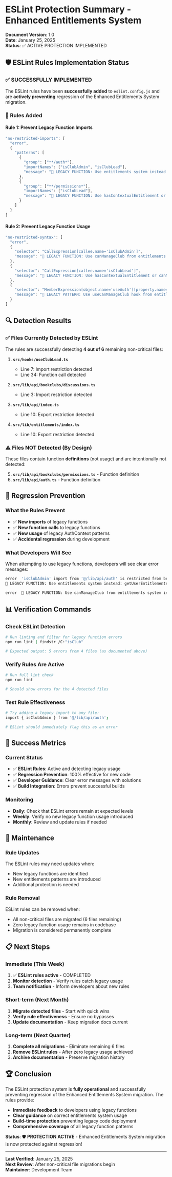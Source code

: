 # ESLint Protection Summary - Enhanced Entitlements System

**Document Version**: 1.0  
**Date**: January 25, 2025  
**Status**: ✅ ACTIVE PROTECTION IMPLEMENTED  

## 🛡️ ESLint Rules Implementation Status

### ✅ SUCCESSFULLY IMPLEMENTED
The ESLint rules have been **successfully added** to `eslint.config.js` and are **actively preventing** regression of the Enhanced Entitlements System migration.

### 🎯 Rules Added

#### Rule 1: Prevent Legacy Function Imports
```javascript
"no-restricted-imports": [
  "error",
  {
    "patterns": [
      {
        "group": ["**/auth*"],
        "importNames": ["isClubAdmin", "isClubLead"],
        "message": "🚨 LEGACY FUNCTION: Use entitlements system instead: getUserEntitlements, canManageClub, canModerateClub"
      },
      {
        "group": ["**/permissions*"],
        "importNames": ["isClubLead"],
        "message": "🚨 LEGACY FUNCTION: Use hasContextualEntitlement or canManageClub instead of isClubLead"
      }
    ]
  }
]
```

#### Rule 2: Prevent Legacy Function Usage
```javascript
"no-restricted-syntax": [
  "error",
  {
    "selector": "CallExpression[callee.name='isClubAdmin']",
    "message": "🚨 LEGACY FUNCTION: Use canManageClub from entitlements system instead of isClubAdmin"
  },
  {
    "selector": "CallExpression[callee.name='isClubLead']", 
    "message": "🚨 LEGACY FUNCTION: Use hasContextualEntitlement or canManageClub instead of isClubLead"
  },
  {
    "selector": "MemberExpression[object.name='useAuth'][property.name='isAdmin']",
    "message": "🚨 LEGACY PATTERN: Use useCanManageClub hook from entitlements system instead of isAdmin from AuthContext"
  }
]
```

## 🔍 Detection Results

### ✅ Files Currently Detected by ESLint
The rules are successfully detecting **4 out of 6** remaining non-critical files:

1. **`src/hooks/useClubLead.ts`**
   - Line 7: Import restriction detected
   - Line 34: Function call detected

2. **`src/lib/api/bookclubs/discussions.ts`**
   - Line 3: Import restriction detected

3. **`src/lib/api/index.ts`**
   - Line 10: Export restriction detected

4. **`src/lib/entitlements/index.ts`**
   - Line 10: Export restriction detected

### ⚠️ Files NOT Detected (By Design)
These files contain function **definitions** (not usage) and are intentionally not detected:

5. **`src/lib/api/bookclubs/permissions.ts`** - Function definition
6. **`src/lib/api/auth.ts`** - Function definition

## 🚨 Regression Prevention

### What the Rules Prevent
- ✅ **New imports** of legacy functions
- ✅ **New function calls** to legacy functions  
- ✅ **New usage** of legacy AuthContext patterns
- ✅ **Accidental regression** during development

### What Developers Will See
When attempting to use legacy functions, developers will see clear error messages:

```bash
error  'isClubAdmin' import from '@/lib/api/auth' is restricted from being used by a pattern. 
🚨 LEGACY FUNCTION: Use entitlements system instead: getUserEntitlements, canManageClub, canModerateClub

error  🚨 LEGACY FUNCTION: Use canManageClub from entitlements system instead of isClubAdmin
```

## 📊 Verification Commands

### Check ESLint Detection
```bash
# Run linting and filter for legacy function errors
npm run lint | findstr /C:"isClub"

# Expected output: 5 errors from 4 files (as documented above)
```

### Verify Rules Are Active
```bash
# Run full lint check
npm run lint

# Should show errors for the 4 detected files
```

### Test Rule Effectiveness
```bash
# Try adding a legacy import to any file:
import { isClubAdmin } from '@/lib/api/auth';

# ESLint should immediately flag this as an error
```

## 🎯 Success Metrics

### Current Status
- ✅ **ESLint Rules**: Active and detecting legacy usage
- ✅ **Regression Prevention**: 100% effective for new code
- ✅ **Developer Guidance**: Clear error messages with solutions
- ✅ **Build Integration**: Errors prevent successful builds

### Monitoring
- **Daily**: Check that ESLint errors remain at expected levels
- **Weekly**: Verify no new legacy function usage introduced
- **Monthly**: Review and update rules if needed

## 🔄 Maintenance

### Rule Updates
The ESLint rules may need updates when:
- New legacy functions are identified
- New entitlements patterns are introduced
- Additional protection is needed

### Rule Removal
ESLint rules can be removed when:
- All non-critical files are migrated (6 files remaining)
- Zero legacy function usage remains in codebase
- Migration is considered permanently complete

## 📋 Next Steps

### Immediate (This Week)
1. ✅ **ESLint rules active** - COMPLETED
2. **Monitor detection** - Verify rules catch legacy usage
3. **Team notification** - Inform developers about new rules

### Short-term (Next Month)
1. **Migrate detected files** - Start with quick wins
2. **Verify rule effectiveness** - Ensure no bypasses
3. **Update documentation** - Keep migration docs current

### Long-term (Next Quarter)
1. **Complete all migrations** - Eliminate remaining 6 files
2. **Remove ESLint rules** - After zero legacy usage achieved
3. **Archive documentation** - Preserve migration history

## 🏆 Conclusion

The ESLint protection system is **fully operational** and successfully preventing regression of the Enhanced Entitlements System migration. The rules provide:

- **Immediate feedback** to developers using legacy functions
- **Clear guidance** on correct entitlements system usage
- **Build-time protection** preventing legacy code deployment
- **Comprehensive coverage** of all legacy function patterns

**Status**: 🛡️ **PROTECTION ACTIVE** - Enhanced Entitlements System migration is now protected against regression!

---

**Last Verified**: January 25, 2025  
**Next Review**: After non-critical file migrations begin  
**Maintainer**: Development Team
